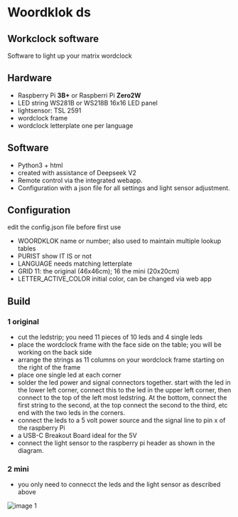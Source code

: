 # Woordklok ds
## Workclock software
Software to light up your matrix wordclock

## Hardware
- Raspberry Pi **3B+** or Raspberri Pi **Zero2W**
- LED string WS281B or WS218B 16x16 LED panel
- lightsensor: TSL 2591
- wordclock frame
- wordclock letterplate one per language

## Software
- Python3 + html
- created with assistance of Deepseek V2
- Remote control via the integrated webapp.
- Configuration with a json file for all settings and light sensor adjustment.

## Configuration
edit the config.json file before first use
- WOORDKLOK              name or number; also used to maintain multiple lookup tables
- PURIST                 show IT IS or not
- LANGUAGE               needs matching letterplate
- GRID                   11: the original (46x46cm); 16 the mini (20x20cm)
- LETTER_ACTIVE_COLOR    initial color, can be changed via web app

## Build 
### 1 original
- cut the ledstrip; you need 11 pieces of 10 leds and 4 single leds
- place the wordclock frame with the face side on the table;  you will be working on the back side
- arrange the strings as 11 columns on your wordclock frame starting on the right of the frame
- place one single led at each corner
- solder the led power and signal connectors together. start with the led in the lower left corner, connect this to the led in the upper left corner, then connect to the top of the left most ledstring. At the bottom, connect the first string to the second, at the top connect the second to the third, etc end with the two leds in the corners.
- connect the leds to a 5 volt power source and the signal line to pin x of the raspberry Pi
- a USB-C Breakout Board ideal for the 5V
- connect the light sensor to the raspberry pi header as shown in the diagram.
  
### 2 mini
- you only need to connecct the leds and the light sensor as described above

![image 1](https://github.com/kas1kas/ds/blob/main/support/electrical1.jpg)
